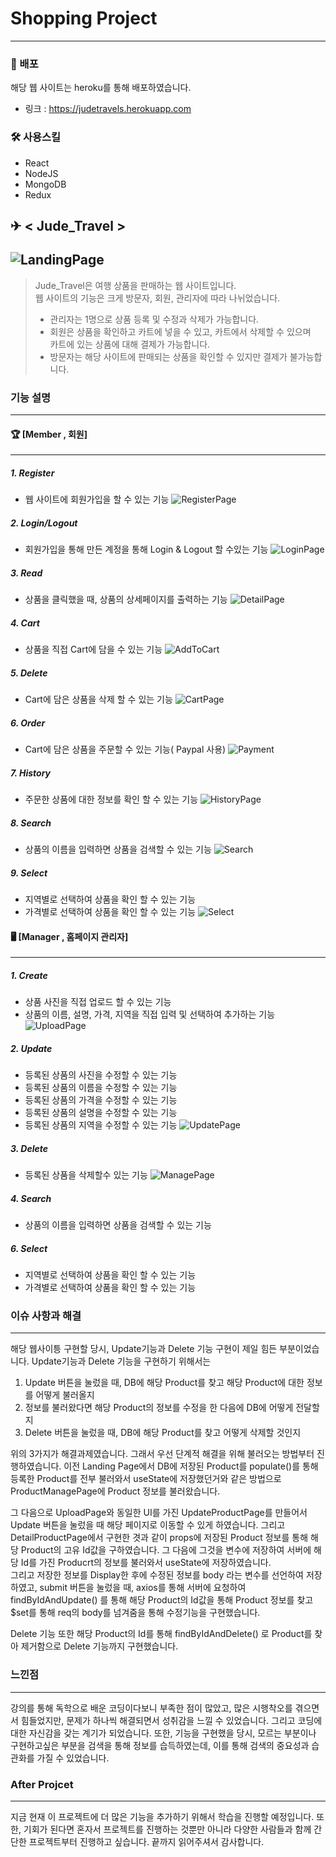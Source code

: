 # Shopping Project
 ------- 
### 📣 배포
해당 웹 사이트는 heroku를 통해 배포하였습니다.
* 링크 : <https://judetravels.herokuapp.com>
 
### 🛠 사용스킬
* React
* NodeJS
* MongoDB
* Redux

## ✈ < Jude_Travel >
![LandingPage](https://user-images.githubusercontent.com/36403024/143734184-6252acfc-7c14-4936-bfc6-d4c4237a7ea1.PNG)   
-----

> Jude_Travel은 여행 상품을 판매하는 웹 사이트입니다.   
> 웹 사이트의 기능은 크게 방문자, 회원, 관리자에 따라 나뉘었습니다.
> * 관리자는 1명으로 상품 등록 및 수정과 삭제가 가능합니다.
> * 회원은 상품을 확인하고 카트에 넣을 수 있고, 카트에서 삭제할 수 있으며   
> 카트에 있는 상품에 대해 결제가 가능합니다.
> * 방문자는 해당 사이트에 판매되는 상품을 확인할 수 있지만 결제가 불가능합니다.

### 기능 설명
------
#### 🏆 [Member , 회원]
-----
##### 1. Register
 * 웹 사이트에 회원가입을 할 수 있는 기능
![RegisterPage](https://user-images.githubusercontent.com/36403024/143734537-4d790cc1-815e-4a7a-9cbd-3d95572d5340.PNG)


##### 2. Login/Logout
 * 회원가입을 통해 만든 계정을 통해 Login & Logout 할 수있는 기능
 ![LoginPage](https://user-images.githubusercontent.com/36403024/143734786-ab6e6090-1da0-464b-bbc9-3b004cda5d6e.PNG)
 
 
##### 3. Read
* 상품을 클릭했을 때, 상품의 상세페이지를 출력하는 기능
![DetailPage](https://user-images.githubusercontent.com/36403024/143735039-3878b8f5-66a6-4121-be14-365059dbe2b4.PNG)

 
##### 4. Cart
 * 상품을 직접 Cart에 담을 수 있는 기능
 ![AddToCart](https://user-images.githubusercontent.com/36403024/143734775-8c6a720f-2d40-473c-b025-de5f6e8f0bfe.PNG)
 
##### 5. Delete
 * Cart에 담은 상품을 삭제 할 수 있는 기능
  ![CartPage](https://user-images.githubusercontent.com/36403024/143734780-e1b572f8-0779-418b-9452-c253b01574a2.PNG)
 
##### 6. Order
 * Cart에 담은 상품을 주문할 수 있는 기능( Paypal 사용)
 ![Payment](https://user-images.githubusercontent.com/36403024/143734787-0ca99ae5-8fb8-4d53-a0df-1521d7b699d6.PNG)
 
##### 7. History
 * 주문한 상품에 대한 정보를 확인 할 수 있는 기능
 ![HistoryPage](https://user-images.githubusercontent.com/36403024/143734784-8c41943b-eb10-4974-a607-79c5d7dec595.PNG)

##### 8. Search
* 상품의 이름을 입력하면 상품을 검색할 수 있는 기능
![Search](https://user-images.githubusercontent.com/36403024/143734886-f1f9d8d6-5baa-4f55-82f1-b3fbd059fb49.PNG)

##### 9. Select
* 지역별로 선택하여 상품을 확인 할 수 있는 기능
* 가격별로 선택하여 상품을 확인 할 수 있는 기능 
![Select](https://user-images.githubusercontent.com/36403024/143734888-3dd38db9-9567-4107-b26a-109e7530b31f.PNG)
 
#### 🖥 [Manager , 홈페이지 관리자]
------
##### 1. Create
  * 상품 사진을 직접 업로드 할 수 있는 기능
  * 상품의 이름, 설명, 가격, 지역을 직접 입력 및 선택하여 추가하는 기능   
  ![UploadPage](https://user-images.githubusercontent.com/36403024/143734988-2708f730-fa12-439a-a142-8653e3689cb1.PNG)

##### 2. Update
* 등록된 상품의 사진을 수정할 수 있는 기능
* 등록된 상품의 이름을 수정할 수 있는 기능
* 등록된 상품의 가격을 수정할 수 있는 기능
* 등록된 상품의 설명을 수정할 수 있는 기능
* 등록된 상품의 지역을 수정할 수 있는 기능
![UpdatePage](https://user-images.githubusercontent.com/36403024/143734986-a86446a2-fd88-4e83-aa11-57d3a7b06a4a.PNG)

##### 3. Delete
* 등록된 상품을 삭제할수 있는 기능
![ManagePage](https://user-images.githubusercontent.com/36403024/143735008-1d329772-61c3-4cba-a83d-e564b4abf708.PNG)


##### 4. Search
* 상품의 이름을 입력하면 상품을 검색할 수 있는 기능

##### 6. Select
* 지역별로 선택하여 상품을 확인 할 수 있는 기능
* 가격별로 선택하여 상품을 확인 할 수 있는 기능

### 이슈 사항과 해결
-----
해당 웹사이틍 구현할 당시, Update기능과 Delete 기능 구현이 제일 힘든 부분이었습니다. Update기능과 Delete 기능을 구현하기 위해서는

1. Update 버튼을 눌렀을 때, DB에 해당 Product를 찾고 해당 Product에 대한 정보를 어떻게 불러올지
2. 정보를 불러왔다면 해당 Product의 정보를 수정을 한 다음에 DB에 어떻게 전달할지
3. Delete 버튼을 눌렀을 때, DB에 해당 Product를 찾고 어떻게 삭제할 것인지

위의 3가지가 해결과제였습니다. 그래서 우선 단계적 해결을 위해 불러오는 방법부터 진행하였습니다. 이전 Landing Page에서 DB에 저장된 Product를 
populate()를 통해 등록한 Product를 전부 불러와서 useState에 저장했던거와 같은 방법으로 ProductManagePage에 Product 정보를 불러왔습니다.

그 다음으로 UploadPage와 동일한 UI를 가진 UpdateProductPage를 만들어서 Update 버튼을 눌렀을 때 해당 페이지로 이동할 수 있게 하였습니다. 그리고 DetailProductPage에서 구현한 겻과 같이 props에 저장된 Product 정보를 통해 해당 Product의 고유 Id값을 구하였습니다. 그 다음에 그것을 변수에 저장하여 서버에 해당 Id를 가진 Producrt의 정보를 불러와서 useState에 저장하였습니다.   
그리고 저장한 정보를 Display한 후에 수정된 정보를 body 라는 변수를 선언하여 저장 하였고, submit 버튼을 눌렀을 때, axios를 통해 서버에 요청하여 findByIdAndUpdate() 를 통해 해당 Product의 Id값을 통해 Product 정보를 찾고 $set를 통해 req의 body를 넘겨줌을 통해 수정기능을 구현했습니다.

Delete 기능 또한 해당 Product의 Id를 통해 findByIdAndDelete() 로 Product를 찾아 제거함으로 Delete 기능까지 구현했습니다.

### 느낀점
-----
강의를 통해 독학으로 배운 코딩이다보니 부족한 점이 많았고, 많은 시행착오를 겪으면서 힘들었지만, 문제가 하나씩 해결되면서 성취감을 느낄 수 있었습니다. 그리고 코딩에 대한 자신감을 갖는 계기가 되었습니다. 또한, 기능을 구현했을 당시, 모르는 부분이나 구현하고싶은 부분을 검색을 통해 정보를 습득하였는데, 이를 통해 검색의 중요성과 습관화를 가질 수 있었습니다. 

### After Projcet
-----
지금 현재 이 프로젝트에 더 많은 기능을 추가하기 위해서 학습을 진행할 예정입니다. 또한, 기회가 된다면 혼자서 프로젝트를 진행하는 것뿐만 아니라 다양한 사람들과 함께 간단한 프로젝트부터 진행하고 싶습니다. 끝까지 읽어주셔서 감사합니다. 


